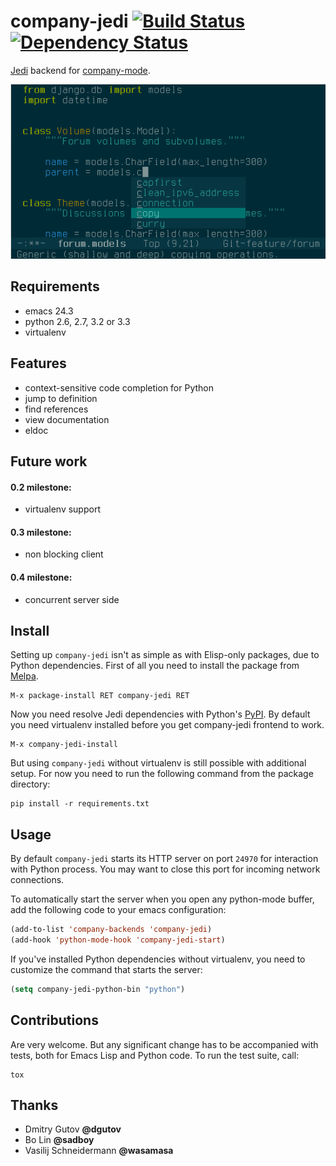 # company-jedi [![Build Status](https://travis-ci.org/proofit404/company-jedi.png?branch=master)](https://travis-ci.org/proofit404/company-jedi) [![Dependency Status](https://gemnasium.com/proofit404/company-jedi.png)](https://gemnasium.com/proofit404/company-jedi)

[Jedi](https://github.com/davidhalter/jedi) backend for [company-mode](https://github.com/company-mode/company-mode).

![screenshot1](screenshots/snapshot1.png)

## Requirements

* emacs 24.3
* python 2.6, 2.7, 3.2 or 3.3
* virtualenv

## Features

* context-sensitive code completion for Python
* jump to definition
* find references
* view documentation
* eldoc

## Future work

#### 0.2 milestone:

* virtualenv support

#### 0.3 milestone:

* non blocking client

#### 0.4 milestone:

* concurrent server side

## Install

Setting up `company-jedi` isn't as simple as with Elisp-only packages, due to Python dependencies.
First of all you need to install the package from [Melpa](http://melpa.milkbox.net/).

    M-x package-install RET company-jedi RET

Now you need resolve Jedi dependencies with Python's [PyPI](https://pypi.python.org/pypi).
By default you need virtualenv installed before you get company-jedi frontend to work.

    M-x company-jedi-install

But using `company-jedi` without virtualenv is still possible with additional setup.
For now you need to run the following command from the package directory:

    pip install -r requirements.txt

## Usage

By default `company-jedi` starts its HTTP server on port `24970` for interaction with Python process.
You may want to close this port for incoming network connections.

To automatically start the server when you open any python-mode buffer, add the following code to your emacs configuration:

```lisp
(add-to-list 'company-backends 'company-jedi)
(add-hook 'python-mode-hook 'company-jedi-start)
```

If you've installed Python dependencies without virtualenv, you need to customize the command that starts the server:

```lisp
(setq company-jedi-python-bin "python")
```

## Contributions

Are very welcome. But any significant change has to be accompanied with tests, both for Emacs Lisp and Python code.
To run the test suite, call:

    tox

## Thanks

* Dmitry Gutov **@dgutov**
* Bo Lin **@sadboy**
* Vasilij Schneidermann **@wasamasa**
